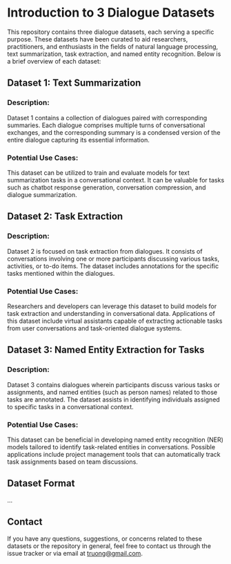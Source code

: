 # Introduction to 3 Dialogue Datasets
This repository contains three dialogue datasets, each serving a specific purpose. These datasets have been curated to aid researchers, practitioners, and enthusiasts in the fields of natural language processing, text summarization, task extraction, and named entity recognition. Below is a brief overview of each dataset:

## Dataset 1: Text Summarization
### Description:
Dataset 1 contains a collection of dialogues paired with corresponding summaries. Each dialogue comprises multiple turns of conversational exchanges, and the corresponding summary is a condensed version of the entire dialogue capturing its essential information.

### Potential Use Cases:
This dataset can be utilized to train and evaluate models for text summarization tasks in a conversational context. It can be valuable for tasks such as chatbot response generation, conversation compression, and dialogue summarization.

## Dataset 2: Task Extraction
### Description:
Dataset 2 is focused on task extraction from dialogues. It consists of conversations involving one or more participants discussing various tasks, activities, or to-do items. The dataset includes annotations for the specific tasks mentioned within the dialogues.

### Potential Use Cases:
Researchers and developers can leverage this dataset to build models for task extraction and understanding in conversational data. Applications of this dataset include virtual assistants capable of extracting actionable tasks from user conversations and task-oriented dialogue systems.

## Dataset 3: Named Entity Extraction for Tasks
### Description:
Dataset 3 contains dialogues wherein participants discuss various tasks or assignments, and named entities (such as person names) related to those tasks are annotated. The dataset assists in identifying individuals assigned to specific tasks in a conversational context.

### Potential Use Cases:
This dataset can be beneficial in developing named entity recognition (NER) models tailored to identify task-related entities in conversations. Possible applications include project management tools that can automatically track task assignments based on team discussions.

## Dataset Format
...

## Contact
If you have any questions, suggestions, or concerns related to these datasets or the repository in general, feel free to contact us through the issue tracker or via email at truong@gmail.com.

